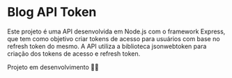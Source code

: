 # Blog API Token

Este projeto é uma API desenvolvida em Node.js com o framework Express, que tem como objetivo criar 
tokens de acesso para usuários com base no refresh token do mesmo. 
A API utiliza a biblioteca jsonwebtoken para criação dos tokens de acesso e refresh token.

Projeto em desenvolvimento 👨‍💻

